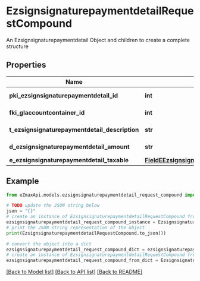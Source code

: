 # EzsignsignaturepaymentdetailRequestCompound

An Ezsignsignaturepaymentdetail Object and children to create a complete structure

## Properties

Name | Type | Description | Notes
------------ | ------------- | ------------- | -------------
**pki_ezsignsignaturepaymentdetail_id** | **int** | The unique ID of the Ezsignsignaturepaymentdetail | [optional] 
**fki_glaccountcontainer_id** | **int** | The unique ID of the Glaccountcontainer | [optional] 
**t_ezsignsignaturepaymentdetail_description** | **str** | A description for the Ezsignsignaturepaymentdetail. | 
**d_ezsignsignaturepaymentdetail_amount** | **str** | The amount of the for the Ezsignsignaturepaymentdetail | 
**e_ezsignsignaturepaymentdetail_taxable** | [**FieldEEzsignsignaturepaymentdetailTaxable**](FieldEEzsignsignaturepaymentdetailTaxable.md) |  | 

## Example

```python
from eZmaxApi.models.ezsignsignaturepaymentdetail_request_compound import EzsignsignaturepaymentdetailRequestCompound

# TODO update the JSON string below
json = "{}"
# create an instance of EzsignsignaturepaymentdetailRequestCompound from a JSON string
ezsignsignaturepaymentdetail_request_compound_instance = EzsignsignaturepaymentdetailRequestCompound.from_json(json)
# print the JSON string representation of the object
print(EzsignsignaturepaymentdetailRequestCompound.to_json())

# convert the object into a dict
ezsignsignaturepaymentdetail_request_compound_dict = ezsignsignaturepaymentdetail_request_compound_instance.to_dict()
# create an instance of EzsignsignaturepaymentdetailRequestCompound from a dict
ezsignsignaturepaymentdetail_request_compound_from_dict = EzsignsignaturepaymentdetailRequestCompound.from_dict(ezsignsignaturepaymentdetail_request_compound_dict)
```
[[Back to Model list]](../README.md#documentation-for-models) [[Back to API list]](../README.md#documentation-for-api-endpoints) [[Back to README]](../README.md)


